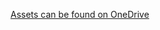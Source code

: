 [Assets can be found on OneDrive](https://liveteesac-my.sharepoint.com/:f:/g/personal/d3920301_live_tees_ac_uk/EsWcqU7Zsd9NpIDrUQyo580BB9sEdPuPoyl-L1hN19g0SA?e=gIPx04)
